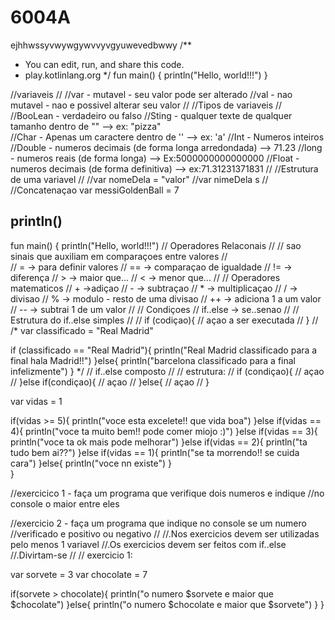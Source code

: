 # 6004A
ejhhwssyvwywgywvvyvgyuwevedbwwy
/**
 * You can edit, run, and share this code.
 * play.kotlinlang.org
 */
fun main() {
    println("Hello, world!!!")
}

//variaveis
//
//var - mutavel - seu valor pode ser alterado
//val - nao mutavel - nao e possivel alterar seu valor
//
//Tipos de variaveis
//
//BooLean - verdadeiro ou falso
//Sting - qualquer texte de qualquer tamanho dentro de ""  --> ex: "pizza"	
//Char - Apenas um caractere dentro de ''  --> ex: 'a'
//Int - Numeros inteiros
//Double - numeros decimais (de forma longa arredondada)  --> 71.23
//long - numeros reais (de forma longa) --> Ex:5000000000000000
//Float - numeros decimais (de forma definitiva) --> ex:71.31231371831
//
//Estrutura de uma variavel
//
//var nomeDela = "valor"
//var nimeDela s
//
//Concatenaçao
var messiGoldenBall = 7  


println()
-------------------------------------------------------------------
fun main() {
    println("Hello, world!!!")
// Operadores Relaconais
// 
//  sao sinais que auxiliam em comparaçoes entre valores
//  
// = -> para definir valores
// == -> comparaçao de igualdade
// != -> diferença
// > -> maior que...
// < -> menor que...
// 
// Operadores matematicos
// + ->adiçao
// - -> subtraçao
// * -> multiplicaçao
// / -> divisao
// % -> modulo - resto de uma divisao
// ++ -> adiciona 1 a um valor
// -- -> subtrai 1 de um valor
// 
// Condiçoes 
// if..else -> se..senao
// 
// Estrutura do if..else simples
// 
// if (codiçao){
// açao a ser executada
// }
//
/*
var classificado = "Real Madrid"

if (classificado == "Real Madrid"){
    println("Real Madrid classificado para a final hala Madrid!!")
}else{
    println("barcelona classificado para a final infelizmente")
}
*/
// if..else composto
// 
// estrutura:
// if (condiçao){
// açao
// }else if(condiçao){
// açao
// }else{
// açao
// }


var vidas = 1
    
if(vidas >= 5){
    println("voce esta excelete!! que vida boa")
}else if(vidas == 4){
     println("voce ta muito bem!! pode comer miojo :)")
}else if(vidas == 3){
      println("voce ta ok mais pode melhorar")
}else if(vidas == 2){
    println("ta tudo bem ai??")
}else if(vidas == 1){
    println("se ta morrendo!! se cuida cara")
}else{
    println("voce nn existe")
}    
}


//exercicico 1 - faça um programa que verifique dois numeros e indique
//no console o maior entre eles

//exercicio 2 - faça um programa que indique no console se um numero
//verificado e positivo ou negativo
//
//.Nos exercicios devem ser utilizadas pelo menos 1 variavel
//.Os exercicios devem ser feitos com if..else
//.Divirtam-se 
//
// exercicio 1:

var sorvete = 3
var chocolate = 7

if(sorvete > chocolate){
    println("o numero $sorvete e maior que $chocolate")
}else{
    println("o numero $chocolate e maior que $sorvete")
}
}
